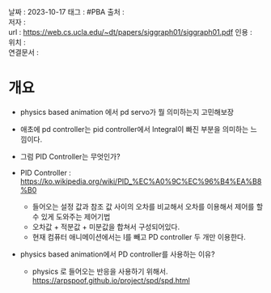 

날짜 : 2023-10-17
태그 :   #PBA
출처 :   
저자 :   
url :   https://web.cs.ucla.edu/~dt/papers/siggraph01/siggraph01.pdf
인용 :   
위치 :  
연결문서 :   


# 개요

- physics based animation 에서 pd servo가 뭘 의미하는지 고민해보장

- 애초에 pd controller는 pid controller에서 Integral이 빠진 부분을 의미하는 느낌이다.

- 그럼 PID Controller는 무엇인가? 

- PID Controller : https://ko.wikipedia.org/wiki/PID_%EC%A0%9C%EC%96%B4%EA%B8%B0

	- 들어오는 설정 값과 참조 값 사이의 오차를 비교해서 오차를 이용해서 제어를 할 수 있게 도와주는 제어기법
	- 오차값 + 적분값 + 미분값을 합쳐서 구성되어있다.
	- 현재 컴퓨터 애니메이션에서는 I를 빼고 PD controller 두 개만 이용한다.

- physics based animation에서 PD controller를 사용하는 이유?
	- physics 로 들어오는 반응을 사용하기 위해서.
https://arpspoof.github.io/project/spd/spd.html


